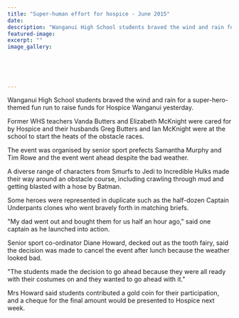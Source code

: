 ```yaml
---
title: "Super-human effort for hospice - June 2015"
date: 
description: "Wanganui High School students braved the wind and rain for a super-hero-themed fun run to raise funds for Hospice Wanganui yesterday, Wanganui Chronicle article on 13/6/15..."
featured-image: 
excerpt: ""
image_gallery:
	
	
	
	
	
---
```


<p>Wanganui High School students braved the wind and rain for a super-hero-themed fun run to raise funds for Hospice Wanganui yesterday.</p>
<p>Former WHS teachers Vanda Butters and Elizabeth McKnight were cared for by Hospice and their husbands Greg Butters and Ian McKnight were at the school to start the heats of the obstacle races.</p>
<p>The event was organised by senior sport prefects Samantha Murphy and Tim Rowe and the event went ahead despite the bad weather.</p>
<p>A diverse range of characters from Smurfs to Jedi to Incredible Hulks made their way around an obstacle course, including crawling through mud and getting blasted with a hose by Batman.</p>
<p>Some heroes were represented in duplicate such as the half-dozen Captain Underpants clones who went bravely forth in matching briefs.</p>
<p>"My dad went out and bought them for us half an hour ago," said one captain as he launched into action.</p>
<p>Senior sport co-ordinator Diane Howard, decked out as the tooth fairy, said the decision was made to cancel the event after lunch because the weather looked bad.</p>
<p>"The students made the decision to go ahead because they were all ready with their costumes on and they wanted to go ahead with it."</p>
<p>Mrs Howard said students contributed a gold coin for their participation, and a cheque for the final amount would be presented to Hospice next week.</p>

